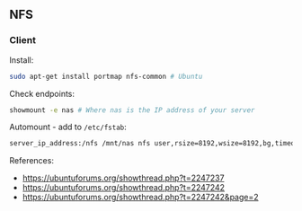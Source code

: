 ## NFS

### Client

Install:

```sh
sudo apt-get install portmap nfs-common # Ubuntu
```

Check endpoints:
```sh
showmount -e nas # Where nas is the IP address of your server
```

Automount - add to `/etc/fstab`:

```sh
server_ip_address:/nfs /mnt/nas nfs user,rsize=8192,wsize=8192,bg,timeo=14,intr 0 0
```

References:
 - https://ubuntuforums.org/showthread.php?t=2247237
 - https://ubuntuforums.org/showthread.php?t=2247242
 - https://ubuntuforums.org/showthread.php?t=2247242&page=2
